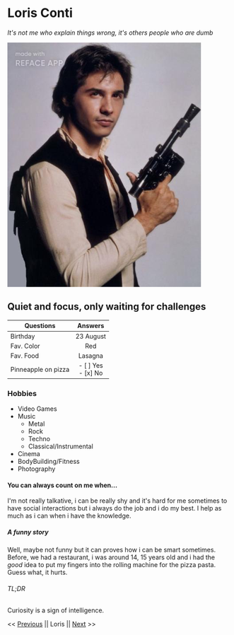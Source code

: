 # Loris Conti

*It's not me who explain things wrong, it's others people who are dumb*

![random pic](picture.jpg)

## Quiet and focus, only waiting for challenges

| Questions   |      Answers |  
|----------|:-------------:|
| Birthday     |  23 August    | 
| Fav. Color   |    Red        |   
| Fav. Food    | Lasagna       |
|Pinneapple on pizza |    - [ ] Yes </br> - [x] No    |

### Hobbies 
 
- Video Games 
- Music 
    - Metal
    - Rock
    - Techno
    - Classical/Instrumental
- Cinema 
- BodyBuilding/Fitness 
- Photography 

#### You can always count on me when...

I'm not really talkative, i can be really shy and it's hard for me sometimes to have social interactions but i always do the job and i do my best. I help as much as i can when i have the knowledge.

##### A funny story

Well, maybe not funny but it can proves how i can be smart sometimes. Before, we had a restaurant, i was around 14, 15 years old and i had the *good* idea to put my fingers into the rolling machine for the pizza pasta. Guess what, it hurts. 

###### TL;DR

Curiosity is a sign of intelligence.

<< [Previous]() || Loris || [Next](https://patgit-design.github.io/Challenge-Markdown/) >>